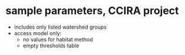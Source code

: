 # sample parameters, CCIRA project

- includes only listed watershed groups
- access model only:
	+ no values for habitat method
    + empty thresholds table